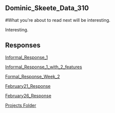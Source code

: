## Dominic_Skeete_Data_310

#What you're about to read next will be interesting.

Interesting. 


## Responses

[Informal_Response_1](https://daskeete.github.io/Informal_Response_1/)

[Informal_Response_1_with_2_features](https://daskeete.github.io/Informal_Response_1_with_2_features/)


[Formal_Response_Week_2](https://daskeete.github.io/Formal_Response_Week_2/)

[February21_Response](https://daskeete.github.io/convolutions_pooling/)

[February26_Response](https://daskeete.github.io/Feb26Response/)



[Projects Folder](https://daskeete.github.io/Projects_Folder/)
